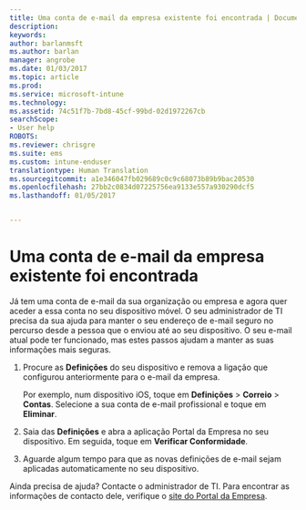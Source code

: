 ```yaml
---
title: Uma conta de e-mail da empresa existente foi encontrada | Documentos da Microsoft
description: 
keywords: 
author: barlanmsft
ms.author: barlan
manager: angrobe
ms.date: 01/03/2017
ms.topic: article
ms.prod: 
ms.service: microsoft-intune
ms.technology: 
ms.assetid: 74c51f7b-7bd8-45cf-99bd-02d1972267cb
searchScope:
- User help
ROBOTS: 
ms.reviewer: chrisgre
ms.suite: ems
ms.custom: intune-enduser
translationtype: Human Translation
ms.sourcegitcommit: a1e346047fb029689c0c9c68073b89b9bac20530
ms.openlocfilehash: 27bb2c0834d07225756ea9133e557a930290dcf5
ms.lasthandoff: 01/05/2017


---
```


# <a name="an-existing-company-email-account-was-found"></a>Uma conta de e-mail da empresa existente foi encontrada

Já tem uma conta de e-mail da sua organização ou empresa e agora quer aceder a essa conta no seu dispositivo móvel. O seu administrador de TI precisa da sua ajuda para manter o seu endereço de e-mail seguro no percurso desde a pessoa que o enviou até ao seu dispositivo. O seu e-mail atual pode ter funcionado, mas estes passos ajudam a manter as suas informações mais seguras.

1.  Procure as **Definições** do seu dispositivo e remova a ligação que configurou anteriormente para o e-mail da empresa.

    Por exemplo, num dispositivo iOS, toque em **Definições** > **Correio** > **Contas**. Selecione a sua conta de e-mail profissional e toque em **Eliminar**.

2.  Saia das **Definições** e abra a aplicação Portal da Empresa no seu dispositivo. Em seguida, toque em **Verificar Conformidade**.

3.  Aguarde algum tempo para que as novas definições de e-mail sejam aplicadas automaticamente no seu dispositivo.

Ainda precisa de ajuda? Contacte o administrador de TI. Para encontrar as informações de contacto dele, verifique o [site do Portal da Empresa](http://portal.manage.microsoft.com).

